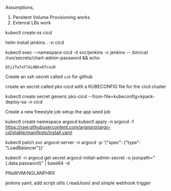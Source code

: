 Assumptions,

1. Persitent Volume Provisioning works
2. Extenral LBs work


kubectl create ns cicd

helm install jenkins . -n cicd

kubectl exec --namespace cicd -it svc/jenkins -c jenkins -- /bin/cat /run/secrets/chart-admin-password && echo

    QIjzTw7xFlkLHBkx6TcazD

Create an ssh secret called `ssh` for github

create an secret called pks-cicd with a KUBECONFIG file for the cicd cluster

kubectl create secret generic pks-cicd --from-file=kubeconfig=kpack-deploy-sa -n cicd

Create a new freestyle job
  setup the app seed job

kubectl create namespace argocd
kubectl apply -n argocd -f https://raw.githubusercontent.com/argoproj/argo-cd/stable/manifests/install.yaml


kubectl patch svc argocd-server -n argocd -p '{"spec": {"type": "LoadBalancer"}}'

kubectl -n argocd get secret argocd-initial-admin-secret -o jsonpath="{.data.password}" | base64 -d

PNsWVMrNGLANPHRX


jenkins yaml,  add script utils ( readJosn) and simple webhook trigger